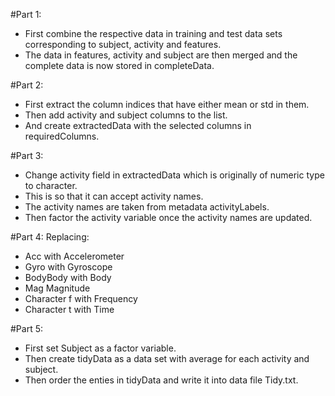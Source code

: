 #Part 1:
* First combine the respective data in training and test data sets corresponding to subject, activity and features.
* The data in features, activity and subject are then merged and the complete data is now stored in completeData.

#Part 2:
* First extract the column indices that have either mean or std in them.
* Then add activity and subject columns to the list.
* And create extractedData with the selected columns in requiredColumns.

#Part 3:
* Change activity field in extractedData which is originally of numeric type to character.
* This is so that it can accept activity names. 
* The activity names are taken from metadata activityLabels.
* Then factor the activity variable once the activity names are updated.

#Part 4:
Replacing: 
* Acc with Accelerometer
* Gyro with Gyroscope
* BodyBody with Body
* Mag Magnitude
* Character f with Frequency
* Character t with Time

#Part 5:
* First set Subject as a factor variable.
* Then create tidyData as a data set with average for each activity and subject. 
* Then order the enties in tidyData and write it into data file Tidy.txt. 

